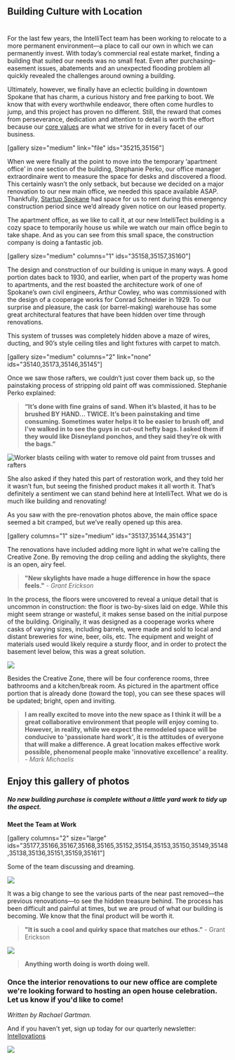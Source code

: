 

## Building Culture with Location
#

For the last few years, the IntelliTect team has been working to relocate to a more permanent environment—a place to call our own in which we can permanently invest. With today’s commercial real estate market, finding a building that suited our needs was no small feat. Even after purchasing–easement issues, abatements and an unexpected flooding problem all quickly revealed the challenges around owning a building.

Ultimately, however, we finally have an eclectic building in downtown Spokane that has charm, a curious history and free parking to boot. We know that with every worthwhile endeavor, there often come hurdles to jump, and this project has proven no different. Still, the reward that comes from perseverance, dedication and attention to detail is worth the effort because our [core values](https://intellitect.com/core-values/) are what we strive for in every facet of our business.

 

[gallery size="medium" link="file" ids="35215,35156"]

When we were finally at the point to move into the temporary ‘apartment office’ in one section of the building, Stephanie Perko, our office manager extraordinaire went to measure the space for desks and discovered a flood. This certainly wasn’t the only setback, but because we decided on a major renovation to our new main office, we needed this space available ASAP. Thankfully, [Startup Spokane](https://startupspokane.com/) had space for us to rent during this emergency construction period since we’d already given notice on our leased property.

The apartment office, as we like to call it, at our new IntelliTect building is a cozy space to temporarily house us while we watch our main office begin to take shape. And as you can see from this small space, the construction company is doing a fantastic job.

[gallery size="medium" columns="1" ids="35158,35157,35160"]

The design and construction of our building is unique in many ways. A good portion dates back to 1930, and earlier, when part of the property was home to apartments, and the rest boasted the architecture work of one of Spokane’s own civil engineers, Arthur Cowley, who was commissioned with the design of a cooperage works for Conrad Schneider in 1929. To our surprise and pleasure, the cask (or barrel-making) warehouse has some great architectural features that have been hidden over time through renovations.



This system of trusses was completely hidden above a maze of wires, ducting, and 90’s style ceiling tiles and light fixtures with carpet to match.

[gallery size="medium" columns="2" link="none" ids="35140,35173,35146,35145"]

Once we saw those rafters, we couldn’t just cover them back up, so the painstaking process of stripping old paint off was commissioned. Stephanie Perko explained:

> **“It’s done with fine grains of sand. When it’s blasted, it has to be brushed BY HAND... TWICE. It’s been painstaking and time consuming. Sometimes water helps it to be easier to brush off, and I’ve walked in to see the guys in cut-out hefty bags. I asked them if they would like Disneyland ponchos, and they said they’re ok with the bags.”**

![Worker blasts ceiling with water to remove old paint from trusses and rafters](https://intellitect.com/wp-content/uploads/2019/04/IMG_27831_01-e1557378563483.jpg "IntelliTect Today: Location Location Location")

She also asked if they hated this part of restoration work, and they told her it wasn’t fun, but seeing the finished product makes it all worth it. That’s definitely a sentiment we can stand behind here at IntelliTect. What we do is much like building and renovating!

As you saw with the pre-renovation photos above, the main office space seemed a bit cramped, but we’ve really opened up this area.

[gallery columns="1" size="medium" ids="35137,35144,35143"]

The renovations have included adding more light in what we’re calling the Creative Zone. By removing the drop ceiling and adding the skylights, there is an open, airy feel.

> **"New skylights have made a huge difference in how the space feels."** _\- Grant Erickson_

In the process, the floors were uncovered to reveal a unique detail that is uncommon in construction: the floor is two-by-sixes laid on edge. While this might seem strange or wasteful, it makes sense based on the initial purpose of the building. Originally, it was designed as a cooperage works where casks of varying sizes, including barrels, were made and sold to local and distant breweries for wine, beer, oils, etc. The equipment and weight of materials used would likely require a sturdy floor, and in order to protect the basement level below, this was a great solution.

![](https://intellitect.com/wp-content/uploads/2019/04/104.CreativeZone.54-1024x768.jpeg)

Besides the Creative Zone, there will be four conference rooms, three bathrooms and a kitchen/break room. As pictured in the apartment office portion that is already done (toward the top), you can see these spaces will be updated; bright, open and inviting.

> **I am really excited to move into the new space as I think it will be a great collaborative environment that people will enjoy coming to. However, in reality, while we expect the remodeled space will be conducive to 'passionate hard work', it is the attitudes of everyone that will make a difference. A great location makes effective work possible, phenomenal people make 'innovative excellence' a reality.** _\- Mark Michaelis_

## Enjoy this gallery of photos

##### No new building purchase is complete without a little yard work to tidy up the aspect.

**Meet the Team at Work**

[gallery columns="2" size="large" ids="35177,35166,35167,35168,35165,35152,35154,35153,35150,35149,35148,35138,35136,35151,35159,35161"]

Some of the team discussing and dreaming.

![](https://intellitect.com/wp-content/uploads/2019/04/BR225.08-1024x768.jpeg)

It was a big change to see the various parts of the near past removed—the previous renovations—to see the hidden treasure behind. The process has been difficult and painful at times, but we are proud of what our building is becoming. We know that the final product will be worth it.

> **"It is such a cool and quirky space that matches our ethos."** \- Grant Erickson

![](https://intellitect.com/wp-content/uploads/2019/04/IMG_20190423_075007-1024x768.jpg)

> **Anything worth doing is worth doing well.**

### **Once the interior renovations to our new office are complete we're looking forward to hosting an open house celebration. Let us know if you'd like to come!**

_Written by Rachael Gartman._

And if you haven't yet, sign up today for our quarterly newsletter: [Intellovations](https://bit.ly/2Nhro9T)

![](https://intellitect.com/wp-content/uploads/2017/07/Click-here-to-sign-up-1.jpg)
